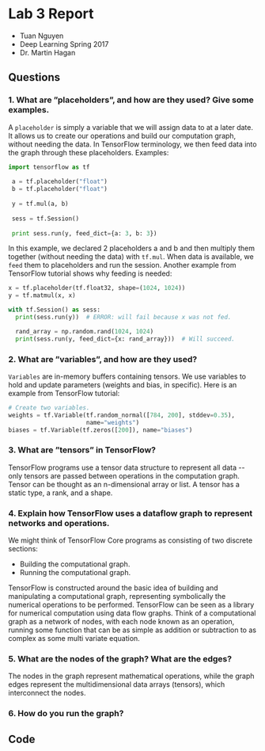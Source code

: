 # Lab 3 Report
 * Tuan Nguyen
 * Deep Learning Spring 2017
 * Dr. Martin Hagan
 
## Questions
### 1. What are ”placeholders”, and how are they used? Give some examples.

A `placeholder` is simply a variable that we will assign data to at a later date. It allows us to create our operations and build our computation graph, without needing the data. In TensorFlow terminology, we then feed data into the graph through these placeholders. Examples:

```python
import tensorflow as tf
  
 a = tf.placeholder("float")
 b = tf.placeholder("float")
  
 y = tf.mul(a, b)
  
 sess = tf.Session()
  
 print sess.run(y, feed_dict={a: 3, b: 3})
```
In this example, we declared 2 placeholders a and b and then multiply them together (without needing the data) with `tf.mul`. When data is available, we `feed` them to placeholders and run the session. Another example from TensorFlow tutorial shows why feeding is needed:

```python
x = tf.placeholder(tf.float32, shape=(1024, 1024))
y = tf.matmul(x, x)

with tf.Session() as sess:
  print(sess.run(y))  # ERROR: will fail because x was not fed.

  rand_array = np.random.rand(1024, 1024)
  print(sess.run(y, feed_dict={x: rand_array}))  # Will succeed.
```

### 2. What are ”variables”, and how are they used?

`Variables` are in-memory buffers containing tensors. We use variables to hold and update parameters (weights and bias, in specific). Here is an example from TensorFlow tutorial:

```python
# Create two variables.
weights = tf.Variable(tf.random_normal([784, 200], stddev=0.35),
                      name="weights")
biases = tf.Variable(tf.zeros([200]), name="biases")
```

### 3. What are ”tensors” in TensorFlow?

TensorFlow programs use a tensor data structure to represent all data -- only tensors are passed between operations in the computation graph. Tensor can be thought as an n-dimensional array or list. A tensor has a static type, a rank, and a shape.

### 4. Explain how TensorFlow uses a dataflow graph to represent networks and operations. 
We might think of TensorFlow Core programs as consisting of two discrete sections:
 * Building the computational graph.
 * Running the computational graph.

TensorFlow is constructed around the basic idea of building and manipulating a computational graph, representing symbolically the numerical operations to be performed. TensorFlow can be seen as a library for numerical computation using data flow graphs. Think of a computational graph as a network of nodes, with each node known as an operation, running some function that can be as simple as addition or subtraction to as complex as some multi variate equation.
 

### 5. What are the nodes of the graph? What are the edges?
The nodes in the graph represent mathematical operations, while the graph edges represent the multidimensional data arrays (tensors), which interconnect the nodes.

### 6. How do you run the graph?


## Code
